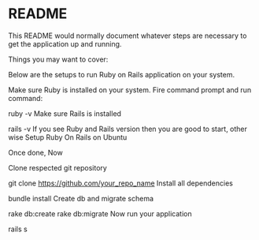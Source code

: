 # README

This README would normally document whatever steps are necessary to get the
application up and running.

Things you may want to cover:

Below are the setups to run Ruby on Rails application on your system.

Make sure Ruby is installed on your system. Fire command prompt and run command:

ruby -v
Make sure Rails is installed

rails -v
If you see Ruby and Rails version then you are good to start, other wise Setup Ruby On Rails on Ubuntu

Once done, Now

Clone respected git repository

git clone https://github.com/your_repo_name
Install all dependencies

bundle install
Create db and migrate schema

rake db:create
rake db:migrate
Now run your application

rails s

